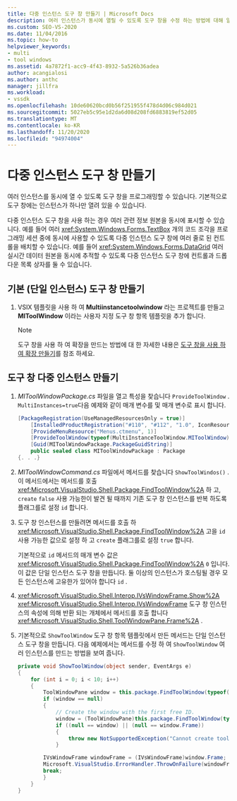 ```yaml
---
title: 다중 인스턴스 도구 창 만들기 | Microsoft Docs
description: 여러 인스턴스가 동시에 열릴 수 있도록 도구 창을 수정 하는 방법에 대해 알아봅니다. 기본적으로 도구 창에는 인스턴스가 하나만 열려 있을 수 있습니다.
ms.custom: SEO-VS-2020
ms.date: 11/04/2016
ms.topic: how-to
helpviewer_keywords:
- multi
- tool windows
ms.assetid: 4a7872f1-acc9-4f43-8932-5a526b36adea
author: acangialosi
ms.author: anthc
manager: jillfra
ms.workload:
- vssdk
ms.openlocfilehash: 10de60620bcd0b56f251955f478d4d06c984d021
ms.sourcegitcommit: 5027eb5c95e1d2da6d08d208fd6883819ef52d05
ms.translationtype: MT
ms.contentlocale: ko-KR
ms.lasthandoff: 11/20/2020
ms.locfileid: "94974004"
---
```

# <a name="create-a-multi-instance-tool-window"></a>다중 인스턴스 도구 창 만들기
여러 인스턴스를 동시에 열 수 있도록 도구 창을 프로그래밍할 수 있습니다. 기본적으로 도구 창에는 인스턴스가 하나만 열려 있을 수 있습니다.

다중 인스턴스 도구 창을 사용 하는 경우 여러 관련 정보 원본을 동시에 표시할 수 있습니다. 예를 들어 여러 <xref:System.Windows.Forms.TextBox> 개의 코드 조각을 프로그래밍 세션 중에 동시에 사용할 수 있도록 다중 인스턴스 도구 창에 여러 줄로 된 컨트롤을 배치할 수 있습니다. 예를 들어 <xref:System.Windows.Forms.DataGrid> 여러 실시간 데이터 원본을 동시에 추적할 수 있도록 다중 인스턴스 도구 창에 컨트롤과 드롭다운 목록 상자를 둘 수 있습니다.

## <a name="create-a-basic-single-instance-tool-window"></a>기본 (단일 인스턴스) 도구 창 만들기

1. VSIX 템플릿을 사용 하 여 **Multiinstancetoolwindow** 라는 프로젝트를 만들고 **MIToolWindow** 이라는 사용자 지정 도구 창 항목 템플릿을 추가 합니다.

    > [!NOTE]
    > 도구 창을 사용 하 여 확장을 만드는 방법에 대 한 자세한 내용은 [도구 창을 사용 하 여 확장 만들기](../extensibility/creating-an-extension-with-a-tool-window.md)를 참조 하세요.

## <a name="make-a-tool-window-multi-instance"></a>도구 창 다중 인스턴스 만들기

1. *MIToolWindowPackage.cs* 파일을 열고 특성을 찾습니다 `ProvideToolWindow` . `MultiInstances=true`다음 예제와 같이 매개 변수를 및 매개 변수로 표시 합니다.

    ```csharp
    [PackageRegistration(UseManagedResourcesOnly = true)]
        [InstalledProductRegistration("#110", "#112", "1.0", IconResourceID = 400)] // Info on this package for Help/About
        [ProvideMenuResource("Menus.ctmenu", 1)]
        [ProvideToolWindow(typeof(MultiInstanceToolWindow.MIToolWindow), MultiInstances = true)]
        [Guid(MIToolWindowPackage.PackageGuidString)]
        public sealed class MIToolWindowPackage : Package
    {. . .}
    ```

2. *MIToolWindowCommand.cs* 파일에서 메서드를 찾습니다 `ShowToolWindos()` . 이 메서드에서는 메서드를 호출 <xref:Microsoft.VisualStudio.Shell.Package.FindToolWindow%2A> 하 고, `create` `false` 사용 가능한이 발견 될 때까지 기존 도구 창 인스턴스를 반복 하도록 플래그를로 설정 `id` 합니다.

3. 도구 창 인스턴스를 만들려면 메서드를 호출 하 <xref:Microsoft.VisualStudio.Shell.Package.FindToolWindow%2A> 고을 `id` 사용 가능한 값으로 설정 하 고 `create` 플래그를로 설정 `true` 합니다.

    기본적으로 `id` 메서드의 매개 변수 값은 <xref:Microsoft.VisualStudio.Shell.Package.FindToolWindow%2A> `0` 입니다. 이 값은 단일 인스턴스 도구 창을 만듭니다. 둘 이상의 인스턴스가 호스팅될 경우 모든 인스턴스에 고유한가 있어야 합니다 `id` .

4. <xref:Microsoft.VisualStudio.Shell.Interop.IVsWindowFrame.Show%2A> <xref:Microsoft.VisualStudio.Shell.Interop.IVsWindowFrame> 도구 창 인스턴스의 속성에 의해 반환 되는 개체에서 메서드를 호출 합니다 <xref:Microsoft.VisualStudio.Shell.ToolWindowPane.Frame%2A> .

5. 기본적으로 `ShowToolWindow` 도구 창 항목 템플릿에서 만든 메서드는 단일 인스턴스 도구 창을 만듭니다. 다음 예제에서는 메서드를 수정 하 여 `ShowToolWindow` 여러 인스턴스를 만드는 방법을 보여 줍니다.

    ```csharp
    private void ShowToolWindow(object sender, EventArgs e)
    {
        for (int i = 0; i < 10; i++)
        {
            ToolWindowPane window = this.package.FindToolWindow(typeof(MIToolWindow), i, false);
            if (window == null)
            {
                // Create the window with the first free ID.
                window = (ToolWindowPane)this.package.FindToolWindow(typeof(MIToolWindow), i, true);
                if ((null == window) || (null == window.Frame))
                {
                    throw new NotSupportedException("Cannot create tool window");
                }

            IVsWindowFrame windowFrame = (IVsWindowFrame)window.Frame;
            Microsoft.VisualStudio.ErrorHandler.ThrowOnFailure(windowFrame.Show());
            break;
            }
        }
    }
    ```

